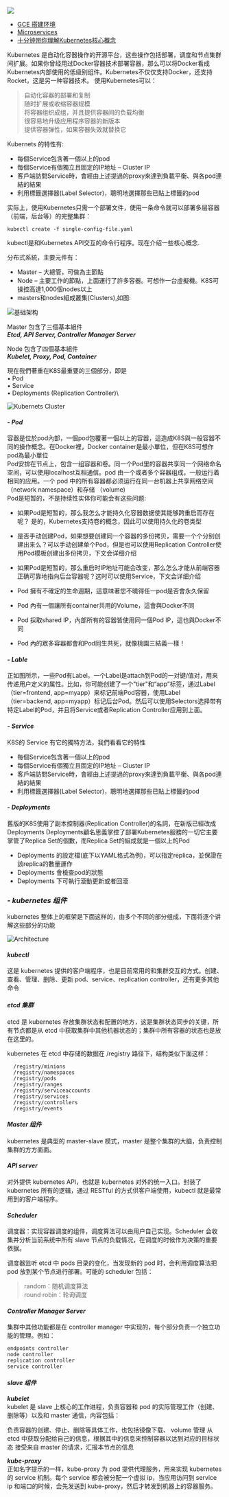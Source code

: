 
![](./images/docker-swarm-kubernetes-1024x504.png)

- [GCE 搭建环境](https://blog.gcp.expert/gke-k8s-pod-network/)
- [Microservices](https://martinfowler.com/articles/microservices.html)
- [十分钟带你理解Kubernetes核心概念](http://dockone.io/article/932)  

Kubernetes 是自动化容器操作的开源平台，这些操作包括部署，调度和节点集群间扩展。如果你曾经用过Docker容器技术部署容器，那么可以将Docker看成Kubernetes内部使用的低级别组件。Kubernetes不仅仅支持Docker，还支持Rocket，这是另一种容器技术。
使用Kubernetes可以：

> 自动化容器的部署和复制  
> 随时扩展或收缩容器规模  
> 将容器组织成组，并且提供容器间的负载均衡  
> 很容易地升级应用程序容器的新版本  
> 提供容器弹性，如果容器失效就替换它  

Kubernets 的特性有:
- 每個Service包含著一個以上的pod
- 每個Service有個獨立且固定的IP地址 – Cluster IP
- 客戶端訪問Service時，會經由上述提過的proxy來達到負載平衡、與各pod連結的結果
- 利用標籤選擇器(Label Selector)，聰明地選擇那些已貼上標籤的pod


实际上，使用Kubernetes只需一个部署文件，使用一条命令就可以部署多层容器（前端，后台等）的完整集群：

`kubectl create -f single-config-file.yaml`

kubectl是和Kubernetes API交互的命令行程序。现在介绍一些核心概念.

分布式系統，主要元件有：
- Master – 大總管，可做為主節點
- Node – 主要工作的節點，上面運行了許多容器。可想作一台虛擬機。K8S可操控高達1,000個nodes以上
- masters和nodes組成叢集(Clusters),如图:

![基础架构](./images/k8s_arch-1024x437.png)

Master 包含了三個基本組件\
***Etcd, API Server, Controller Manager Server***

Node 包含了四個基本組件\
***Kubelet, Proxy, Pod, Container***

現在我們著重在K8S最重要的三個部分，即是\
• Pod\
• Service\
• Deployments (Replication Controller)\


![Kubernets Cluster](./images/kebunets-cluster.png)

#### - ***Pod***
容器是位於pod內部，一個pod包覆著一個以上的容器，這造成K8S與一般容器不同的操作概念。在Docker裡，Docker container是最小單位，但在K8S可想作pod為最小單位  
Pod安排在节点上，包含一组容器和卷。同一个Pod里的容器共享同一个网络命名空间，可以使用localhost互相通信。pod 由一个或者多个容器组成，一般运行着相同的应用。一个 pod 中的所有容器都必须运行在同一台机器上共享网络空间（network namespace）和存储 （volume)  
Pod是短暂的，不是持续性实体你可能会有这些问题:  
- 如果Pod是短暂的，那么我怎么才能持久化容器数据使其能够跨重启而存在呢？ 是的，Kubernetes支持卷的概念，因此可以使用持久化的卷类型  
- 是否手动创建Pod，如果想要创建同一个容器的多份拷贝，需要一个个分别创建出来么？可以手动创建单个Pod，但是也可以使用Replication Controller使用Pod模板创建出多份拷贝，下文会详细介绍  
- 如果Pod是短暂的，那么重启时IP地址可能会改变，那么怎么才能从前端容器正确可靠地指向后台容器呢？这时可以使用Service，下文会详细介绍  

- Pod 擁有不確定的生命週期，這意味著您不曉得任一pod是否會永久保留  
- Pod 內有一個讓所有container共用的Volume，這會與Docker不同  
- Pod 採取shared IP，內部所有的容器皆使用同一個Pod IP，這也與Docker不同  
- Pod 內的眾多容器都會和Pod同生共死，就像桃園三結義一樣！  

#### - ***Lable***
正如图所示，一些Pod有Label。一个Label是attach到Pod的一对键/值对，用来传递用户定义的属性。比如，你可能创建了一个"tier"和“app”标签，通过Label（tier=frontend, app=myapp）来标记前端Pod容器，使用Label（tier=backend, app=myapp）标记后台Pod。然后可以使用Selectors选择带有特定Label的Pod，并且将Service或者Replication Controller应用到上面。


#### - ***Service***
K8S的 Service 有它的獨特方法，我們看看它的特性
- 每個Service包含著一個以上的pod
- 每個Service有個獨立且固定的IP地址 – Cluster IP
- 客戶端訪問Service時，會經由上述提過的proxy來達到負載平衡、與各pod連結的結果
- 利用標籤選擇器(Label Selector)，聰明地選擇那些已貼上標籤的pod

#### - ***Deployments***
舊版的K8S使用了副本控制器(Replication Controller)的名詞，在新版已經改成 Deployments
Deployments顧名思義掌控了部署Kubernetes服務的一切它主要掌管了Replica Set的個數，而Replica Set的組成就是一個以上的Pod

- Deployments 的設定檔(底下以YAML格式為例)，可以指定replica，並保證在該replica的數量運作
- Deployments 會檢查pod的狀態
- Deployments 下可執行滾動更新或者回滾


### - ***kubernetes 组件***
kubernetes 整体上的框架是下面这样的，由多个不同的部分组成，下面将逐个讲解这些部分的功能

![Architecture](./images/architecture-small.png)

#### ***kubectl***  
这是 kubernetes 提供的客户端程序，也是目前常用的和集群交互的方式。创建、查看、管理、删除、更新 pod、service、replication controller，还有更多其他命令

#### ***etcd 集群***  
etcd 是 kubernetes 存放集群状态和配置的地方，这是集群状态同步的关键，所有节点都是从 etcd 中获取集群中其他机器状态的；集群中所有容器的状态也是放在这里的。

kubernetes 在 etcd 中存储的数据在 /registry 路径下，结构类似下面这样：

```
  /registry/minions
  /registry/namespaces
  /registry/pods
  /registry/ranges
  /registry/serviceaccounts
  /registry/services
  /registry/controllers
  /registry/events
```

#### ***Master 组件***  
kubernetes 是典型的 master-slave 模式，master 是整个集群的大脑，负责控制集群的方方面面。

#### ***API server***  
对外提供 kubernetes API，也就是 kubernetes 对外的统一入口。封装了 kubernetes 所有的逻辑，通过 RESTful 的方式供客户端使用，kubectl 就是最常用到的客户端程序。

#### ***Scheduler***  
调度器：实现容器调度的组件，调度算法可以由用户自己实现。Scheduler 会收集并分析当前系统中所有 slave 节点的负载情况，在调度的时候作为决策的重要依据。

调度器监听 etcd 中 pods 目录的变化，当发现新的 pod 时，会利用调度算法把 pod 放到某个节点进行部署。可能的 scheduler 包括：

> random：随机调度算法  
> round robin：轮询调度

#### ***Controller Manager Server***
集群中其他功能都是在 controller manager 中实现的，每个部分负责一个独立功能的管理。例如：
```
endpoints controller
node controller
replication controller
service controller
```

#### ***slave 组件***

***kubelet***  
kubelet 是 slave 上核心的工作进程，负责容器和 pod 的实际管理工作（创建、删除等）以及和 master 通信，内容包括：

负责容器的创建、停止、删除等具体工作，也包括镜像下载、 volume 管理
从 etcd 中获取分配给自己的信息，根据其中的信息来控制容器以达到对应的目标状态
接受来自 master 的请求，汇报本节点的信息

***kube-proxy***  
正如名字提示的一样，kube-proxy 为 pod 提供代理服务，用来实现 kubernetes 的 service 机制。每个 service 都会被分配一个虚拟 ip，当应用访问到 service ip 和端口的时候，会先发送到 kube-proxy，然后才转发到机器上的容器服务。